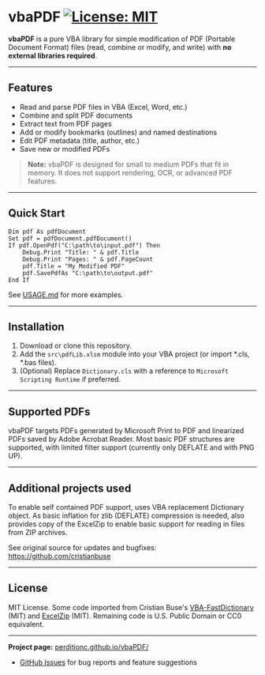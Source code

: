 vbaPDF [![License: MIT](https://img.shields.io/badge/License-MIT-blue.svg)](LICENSE)
======

**vbaPDF** is a pure VBA library for simple modification of PDF (Portable Document Format) files (read, combine or modify, and write) with **no external libraries required**.

---

## Features

* Read and parse PDF files in VBA (Excel, Word, etc.)
* Combine and split PDF documents
* Extract text from PDF pages
* Add or modify bookmarks (outlines) and named destinations
* Edit PDF metadata (title, author, etc.)
* Save new or modified PDFs

> **Note:** vbaPDF is designed for small to medium PDFs that fit in memory. It does not support rendering, OCR, or advanced PDF features.

---

## Quick Start

```vba
Dim pdf As pdfDocument
Set pdf = pdfDocument.pdfDocument()
If pdf.OpenPdf("C:\path\to\input.pdf") Then
    Debug.Print "Title: " & pdf.Title
    Debug.Print "Pages: " & pdf.PageCount
    pdf.Title = "My Modified PDF"
    pdf.SavePdfAs "C:\path\to\output.pdf"
End If
```

See [USAGE.md](USAGE.md) for more examples.

---

## Installation

1. Download or clone this repository.
2. Add the `src\pdfLib.xlsm` module into your VBA project (or import *.cls, *.bas files).
3. (Optional) Replace `Dictionary.cls` with a reference to `Microsoft Scripting Runtime` if preferred.

---

## Supported PDFs

vbaPDF targets PDFs generated by Microsoft Print to PDF and linearized PDFs saved by Adobe Acrobat Reader. Most basic PDF structures are supported, with limited filter support (currently only DEFLATE and with PNG UP).

---

## Additional projects used

To enable self contained PDF support, uses VBA replacement Dictionary object. As basic inflation for zlib (DEFLATE) compression is needed, also provides  copy of the ExcelZip to enable basic support for reading in files from ZIP archives.

See original source for updates and bugfixes: https://github.com/cristianbuse

---

## License

MIT License. Some code imported from Cristian Buse's [VBA-FastDictionary](https://github.com/cristianbuse/VBA-FastDictionary) (MIT) and [ExcelZip](https://github.com/cristianbuse/ExcelZip) (MIT). Remaining code is U.S. Public Domain or CC0 equivalent.

---

**Project page:** [perditionc.github.io/vbaPDF/](https://perditionc.github.io/vbaPDF/)

* [GitHub Issues](https://github.com/PerditionC/vbaPDF/issues) for bug reports and feature suggestions
